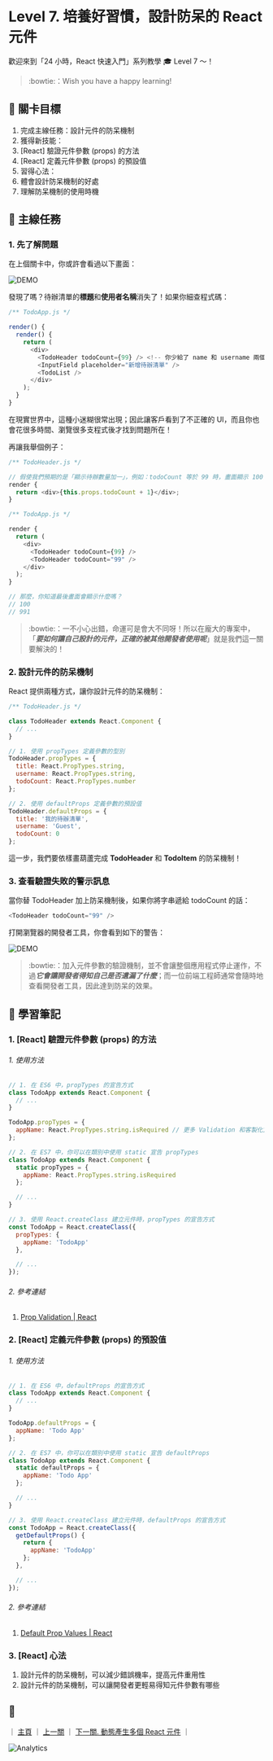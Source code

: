 # Level 7. 培養好習慣，設計防呆的 React 元件

歡迎來到「24 小時，React 快速入門」系列教學 :mortar_board: Level 7 ～！
> :bowtie:：Wish you have a happy learning!


## :checkered_flag: 關卡目標

1. 完成主線任務：設計元件的防呆機制
2. 獲得新技能：
  1. [React] 驗證元件參數 (props) 的方法
  2. [React] 定義元件參數 (props) 的預設值
3. 習得心法：
  1. 體會設計防呆機制的好處
  2. 理解防呆機制的使用時機


## :triangular_flag_on_post: 主線任務

### 1. 先了解問題

在上個關卡中，你或許會看過以下畫面：

![DEMO](../assets/level-07_demo-1.png)

發現了嗎？待辦清單的**標題**和**使用者名稱**消失了！如果你細查程式碼：

```js
/** TodoApp.js */

render() {
  render() {
    return (
      <div>
        <TodoHeader todoCount={99} /> <!-- 你少給了 name 和 username 兩個參數 -->
        <InputField placeholder="新增待辦清單" />
        <TodoList />
      </div>
    );
  }
}
```

在現實世界中，這種小迷糊很常出現；因此讓客戶看到了不正確的 UI，而且你也會花很多時間、瀏覽很多支程式後才找到問題所在！

再讓我舉個例子：

```js
/** TodoHeader.js */

// 假使我們預期的是「顯示待辦數量加一」，例如：todoCount 等於 99 時，畫面顯示 100
render {
  return <div>{this.props.todoCount + 1}</div>;
}

/** TodoApp.js */

render {
  return (
    <div>
      <TodoHeader todoCount={99} />
      <TodoHeader todoCount="99" />
    </div>
  );
}

// 那麼，你知道最後畫面會顯示什麼嗎？
// 100
// 991
```

> :bowtie:：一不小心出錯，命運可是會大不同呀！所以在龐大的專案中，「***要如何讓自己設計的元件，正確的被其他開發者使用呢***」就是我們這一關要解決的！


### 2. 設計元件的防呆機制

React 提供兩種方式，讓你設計元件的防呆機制：

```js
/** TodoHeader.js */

class TodoHeader extends React.Component {
  // ...
}

// 1. 使用 propTypes 定義參數的型別
TodoHeader.propTypes = {
  title: React.PropTypes.string,
  username: React.PropTypes.string,
  todoCount: React.PropTypes.number
};

// 2. 使用 defaultProps 定義參數的預設值
TodoHeader.defaultProps = {
  title: '我的待辦清單',
  username: 'Guest',
  todoCount: 0
};
```

這一步，我們要依樣畫葫蘆完成 **TodoHeader** 和 **TodoItem** 的防呆機制！

### 3. 查看驗證失敗的警示訊息

當你替 TodoHeader 加上防呆機制後，如果你將字串遞給 todoCount 的話：

```js
<TodoHeader todoCount="99" />
```

打開瀏覽器的開發者工具，你會看到如下的警告：

![DEMO](../assets/level-07_demo-2.png)

> :bowtie:：加入元件參數的驗證機制，並不會讓整個應用程式停止運作，不過***它會讓開發者得知自己是否遺漏了什麼***；而一位前端工程師通常會隨時地查看開發者工具，因此達到防呆的效果。


## :book: 學習筆記

### 1. [React] 驗證元件參數 (props) 的方法

###### 1. 使用方法

```js
// 1. 在 ES6 中，propTypes 的宣告方式
class TodoApp extends React.Component {
  // ...
}

TodoApp.propTypes = {
  appName: React.PropTypes.string.isRequired // 更多 Validation 和客製化方法，請見官方文件
};

// 2. 在 ES7 中，你可以在類別中使用 static 宣告 propTypes
class TodoApp extends React.Component {
  static propTypes = {
    appName: React.PropTypes.string.isRequired
  };

  // ...
}

// 3. 使用 React.createClass 建立元件時，propTypes 的宣告方式
const TodoApp = React.createClass({
  propTypes: {
    appName: 'TodoApp'
  },

  // ...
});
```

###### 2. 參考連結

1. [Prop Validation | React](https://facebook.github.io/react/docs/reusable-components.html#prop-validation)

### 2. [React] 定義元件參數 (props) 的預設值

###### 1. 使用方法

```js
// 1. 在 ES6 中，defaultProps 的宣告方式
class TodoApp extends React.Component {
  // ...
}

TodoApp.defaultProps = {
  appName: 'Todo App'
};

// 2. 在 ES7 中，你可以在類別中使用 static 宣告 defaultProps
class TodoApp extends React.Component {
  static defaultProps = {
    appName: 'Todo App'
  };

  // ...
}

// 3. 使用 React.createClass 建立元件時，defaultProps 的宣告方式
const TodoApp = React.createClass({
  getDefaultProps() {
    return {
      appName: 'TodoApp'
    };
  },

  // ...
});
```

###### 2. 參考連結

1. [Default Prop Values | React](https://facebook.github.io/react/docs/reusable-components.html#default-prop-values)


### 3. [React] 心法

1. 設計元件的防呆機制，可以減少錯誤機率，提高元件重用性
2. 設計元件的防呆機制，可以讓開發者更輕易得知元件參數有哪些


## :rocket:

｜ [主頁](../../../) ｜ [上一關](../level-06_transferring-props) ｜ [下一關. 動態產生多個 React 元件](../level-08_dynamic-children) ｜


![Analytics](https://shining-ga-beacon.appspot.com/UA-77436651-1/level-07_prop-types-n-default-values?pixel)
